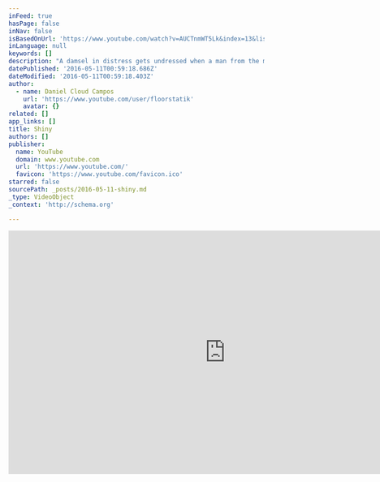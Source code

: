 ```yaml
---
inFeed: true
hasPage: false
inNav: false
isBasedOnUrl: 'https://www.youtube.com/watch?v=AUCTnmWT5Lk&index=13&list=FLfKt4SWbHottH1AUto4Xzwg'
inLanguage: null
keywords: []
description: "A damsel in distress gets undressed when a man from the mid west puts to rest a world that's obsessed with the priceless, also know as, \"The Shiny.\""
datePublished: '2016-05-11T00:59:18.686Z'
dateModified: '2016-05-11T00:59:18.403Z'
author:
  - name: Daniel Cloud Campos
    url: 'https://www.youtube.com/user/floorstatik'
    avatar: {}
related: []
app_links: []
title: Shiny
authors: []
publisher:
  name: YouTube
  domain: www.youtube.com
  url: 'https://www.youtube.com/'
  favicon: 'https://www.youtube.com/favicon.ico'
starred: false
sourcePath: _posts/2016-05-11-shiny.md
_type: VideoObject
_context: 'http://schema.org'

---
```

<iframe src="https://cdn.embedly.com/widgets/media.html?src=https%3A%2F%2Fwww.youtube.com%2Fembed%2Fvideoseries%3Flist%3DFLfKt4SWbHottH1AUto4Xzwg&amp;url=https%3A%2F%2Fwww.youtube.com%2Fwatch%3Fv%3DAUCTnmWT5Lk%26index%3D13%26list%3DFLfKt4SWbHottH1AUto4Xzwg&amp;image=https%3A%2F%2Fi.ytimg.com%2Fvi%2FAUCTnmWT5Lk%2Fhqdefault.jpg&amp;key=b7d04c9b404c499eba89ee7072e1c4f7&amp;type=text%2Fhtml&amp;schema=youtube" width="854" height="480" scrolling="no" frameborder="0" allowfullscreen="" style=""></iframe>